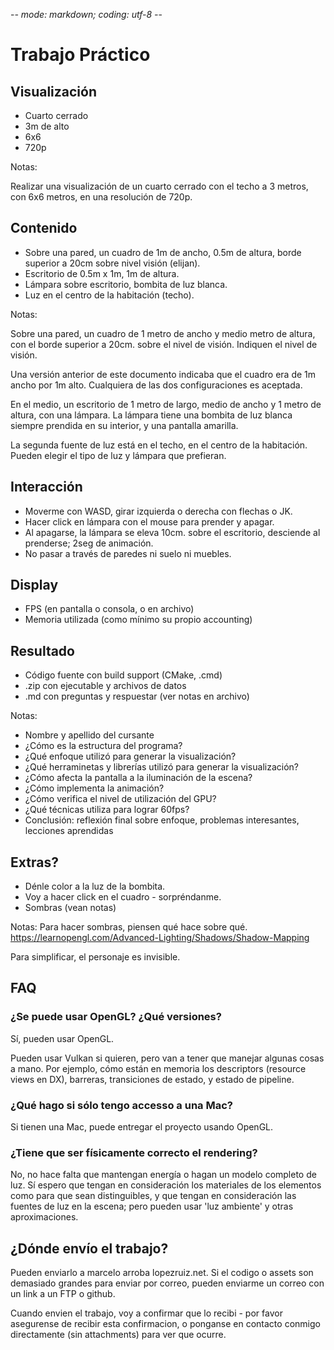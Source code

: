 -*- mode: markdown; coding: utf-8 -*-

# Trabajo Práctico


## Visualización

- Cuarto cerrado
- 3m de alto
- 6x6
- 720p

Notas:

Realizar una visualización de un cuarto cerrado con el techo a 3 metros, con
6x6 metros, en una resolución de 720p.


## Contenido

- Sobre una pared, un cuadro de 1m de ancho, 0.5m de altura, borde superior a
  20cm sobre nivel visión (elijan).
- Escritorio de 0.5m x 1m, 1m de altura.
- Lámpara sobre escritorio, bombita de luz blanca.
- Luz en el centro de la habitación (techo).

Notas:

Sobre una pared, un cuadro de 1 metro de ancho y medio metro de altura, con el
borde superior a 20cm. sobre el nivel de visión. Indiquen el nivel de visión.

Una versión anterior de este documento indicaba que el cuadro era de 1m ancho
por 1m alto. Cualquiera de las dos configuraciones es aceptada.

En el medio, un escritorio de 1 metro de largo, medio de ancho y 1 metro de
altura, con una lámpara. La lámpara tiene una bombita de luz blanca siempre
prendida en su interior, y una pantalla amarilla.

La segunda fuente de luz está en el techo, en el centro de la habitación. Pueden elegir el tipo de luz y lámpara que prefieran.


## Interacción

- Moverme con WASD, girar izquierda o derecha con flechas o JK.
- Hacer click en lámpara con el mouse para prender y apagar.
- Al apagarse, la lámpara se eleva 10cm. sobre el escritorio, desciende al
  prenderse; 2seg de animación.
- No pasar a través de paredes ni suelo ni muebles.


## Display

- FPS (en pantalla o consola, o en archivo)
- Memoria utilizada (como mínimo su propio accounting)


## Resultado

- Código fuente con build support (CMake, .cmd)
- .zip con ejecutable y archivos de datos
- .md con preguntas y respuestar (ver notas en archivo)

Notas:
- Nombre y apellido del cursante
- ¿Cómo es la estructura del programa?
- ¿Qué enfoque utilizó para generar la visualización?
- ¿Qué herraminetas y librerías utilizó para generar la visualización?
- ¿Cómo afecta la pantalla a la iluminación de la escena?
- ¿Cómo implementa la animación?
- ¿Cómo verifica el nivel de utilización del GPU?
- ¿Qué técnicas utiliza para lograr 60fps?
- Conclusión: reflexión final sobre enfoque, problemas interesantes, lecciones aprendidas


## Extras?

- Dénle color a la luz de la bombita.
- Voy a hacer click en el cuadro - sorpréndanme.
- Sombras (vean notas)

Notas:
Para hacer sombras, piensen qué hace sobre qué.
https://learnopengl.com/Advanced-Lighting/Shadows/Shadow-Mapping

Para simplificar, el personaje es invisible.

## FAQ

### ¿Se puede usar OpenGL? ¿Qué versiones?
Sí, pueden usar OpenGL.

Pueden usar Vulkan si quieren, pero van a tener que manejar algunas cosas a mano.
Por ejemplo, cómo están en memoria los descriptors (resource views en DX), barreras, transiciones de estado, y estado de pipeline. 

### ¿Qué hago si sólo tengo accesso a una Mac?
Si tienen una Mac, puede entregar el proyecto usando OpenGL.

### ¿Tiene que ser físicamente correcto el rendering?
No, no hace falta que mantengan energía o hagan un modelo completo de luz. Sí espero que tengan en consideración los materiales de los elementos como para que sean distinguibles, y que tengan en consideración las fuentes de luz en la escena; pero pueden usar 'luz ambiente' y otras aproximaciones.

## ¿Dónde envío el trabajo?

Pueden enviarlo a marcelo arroba lopezruiz.net. Si el codigo o assets son demasiado grandes para enviar por correo, pueden enviarme un correo con un link a un FTP o github.

Cuando envien el trabajo, voy a confirmar que lo recibi - por favor asegurense de recibir esta confirmacion, o ponganse en contacto conmigo directamente (sin attachments) para ver que ocurre.


